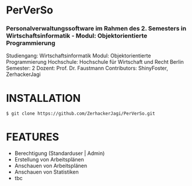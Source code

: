 # PerVerSo

### Personalverwaltungssoftware im Rahmen des 2. Semesters in Wirtschaftsinformatik - Modul: Objektorientierte Programmierung
Studiengang: Wirtschaftsinformatik
Modul: Objektorientierte Programmierung
Hochschule: Hochschule für Wirtschaft und Recht Berlin
Semester: 2
Dozent: Prof. Dr. Faustmann
Contributors: ShinyFoster, ZerhackerJagi


# INSTALLATION

```sh
$ git clone https://github.com/ZerhackerJagi/PerVerSo.git
```

# FEATURES

- Berechtigung (Standarduser | Admin)
- Erstellung von Arbeitsplänen
- Anschauen von Arbeitsplänen
- Anschauen von Statistiken
- tbc
